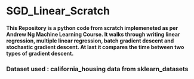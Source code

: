 # SGD_Linear_Scratch
#### This Repository is a python code from scratch implemeneted as per Andrew Ng Machine Learning Course. It walks through writing linear regression, multiple linear regression, batch gradient descent and stochastic gradient descent. At last it compares the time between two types of gradient descent. 

### Dataset used : california_housing data from sklearn_datasets
